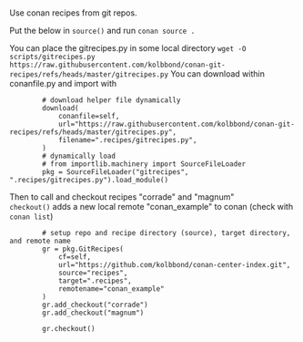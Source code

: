 # 

Use conan recipes from git repos.

Put the below in `source()` and run `conan source .` 

You can place the gitrecipes.py in some local directory 
` wget -O scripts/gitrecipes.py https://raw.githubusercontent.com/kolbbond/conan-git-recipes/refs/heads/master/gitrecipes.py `
You can download within conanfile.py and import with 

```
        # download helper file dynamically  
        download(  
            conanfile=self,  
            url="https://raw.githubusercontent.com/kolbbond/conan-git-recipes/refs/heads/master/gitrecipes.py",  
            filename=".recipes/gitrecipes.py",  
        )  
        # dynamically load  
        # from importlib.machinery import SourceFileLoader  
        pkg = SourceFileLoader("gitrecipes", ".recipes/gitrecipes.py").load_module()  
```

Then to call and checkout recipes "corrade" and "magnum"  
`checkout()` adds a new local remote "conan_example" to conan (check with `conan list`)

``` 
        # setup repo and recipe directory (source), target directory, and remote name
        gr = pkg.GitRecipes(  
            cf=self,  
            url="https://github.com/kolbbond/conan-center-index.git",  
            source="recipes",  
            target=".recipes",  
            remotename="conan_example"
        )  
        gr.add_checkout("corrade")  
        gr.add_checkout("magnum")  

        gr.checkout()  
```

